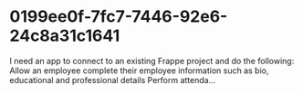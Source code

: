 # 0199ee0f-7fc7-7446-92e6-24c8a31c1641
I need an app to connect to an existing Frappe project and do the following:  Allow an employee complete their employee information such as bio, educational and professional details Perform attenda...
